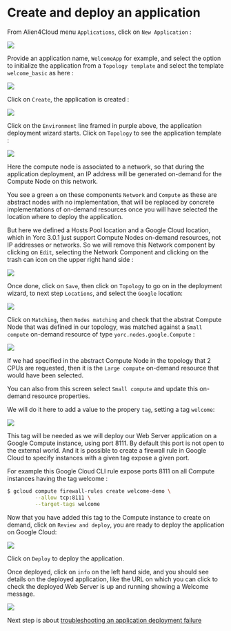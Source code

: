 # Create and deploy an application

From Alien4Cloud menu `Applications`, click on `New Application` :

<img src="../images/a4cApplications.png">

Provide an application name, `WelcomeApp` for example, and select the option
to initialize the application from a `Topology template` and select the template
`welcome_basic` as here :

<img src="../images/a4cNewApplication.png">

Click on `Create`, the application is created :

<img src="../images/a4cApplicationWelcome.png">

Click on the `Environment` line framed in purple above, the application deployment
wizard starts. Click on `Topology` to see the application template :

<img src="../images/a4cApplicationTopology.png">

Here the compute node is associated to a network, so that during the application
deployment, an IP address will be generated on-demand for the Compute Node on this
network.

You see a green `a` on these components `Network` and `Compute` as these are abstract
nodes with no implementation, that will be replaced by concrete implementations 
of on-demand resources once you will have selected the location where to deploy
the application.

But here we defined a Hosts Pool location and a Google Cloud location, which in
Yorc 3.0.1 just support Compute Nodes on-demand resources, not IP addresses or
networks. So we will remove this Network component by clicking on `Edit`, 
selecting the Network Component and clicking on the trash can icon on the upper 
right hand side :

<img src="../images/a4cApplicationTopologyEdit.png">

Once done, click on `Save`, then click on `Topology` to go on in the deployment wizard,
to next step `Locations`, and select the `Google` location:

<img src="../images/a4cApplicationLocation.png">

Click on `Matching`, then `Nodes matching` and check that the abstrat Compute Node
that was defined in our topology, was matched against a `Small compute` on-demand
resource of type `yorc.nodes.google.Compute` :

<img src="../images/a4cApplicationNodesMatching.png">

If we had specified in the abstract Compute Node in the topology that 2 CPUs are
requested, then it is the `Large compute` on-demand resource that would have been
selected.

You can also from this screen select `Small compute` and update this on-demand 
resource properties.

We will do it here to add a value to the propery `tag`, setting a tag `welcome`:

<img src="../images/a4cApplicationNodesMatchingTag.png">

This tag will be needed as we will deploy our Web Server application on a Google Compute instance,
using port 8111. By default this port is not open to the external world.
And it is possible to create a firewall rule in Google Cloud to specify instances
with a given tag expose a given port.

For example this Google Cloud CLI rule expose ports 8111 on all Compute instances
having the tag welcome :
```bash
$ gcloud compute firewall-rules create welcome-demo \
         --allow tcp:8111 \
         --target-tags welcome
```

Now that you have added this tag to the Compute instance to create on demand,
click on `Review and deploy`, you are ready to deploy the application on Google Cloud:

<img src="../images/a4cApplicationDeploy.png">

Click on `Deploy` to deploy the application.

Once deployed, click on `info` on the left hand side, and you should see details
on the deployed application, like the URL on which you can click to check the
deployed Web Server is up and running showing a Welcome message.

<img src="../images/a4cApplicationInfo.png">

Next step is about [troubleshooting an application deployment failure](../troubleshooting/troubleshoot-deployment.md)
